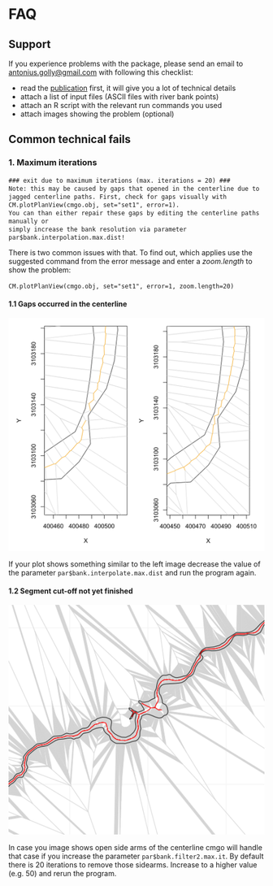 # FAQ

## Support

If you experience problems with the package, please send an email to antonius.golly@gmail.com with following this checklist:
* read the [publication](https://www.earth-surf-dynam.net/5/557/2017/esurf-5-557-2017.html) first, it will give you a lot of technical details 
* attach a list of input files (ASCII files with river bank points)
* attach an R script with the relevant run commands you used
* attach images showing the problem (optional)

## Common technical fails

### 1. Maximum iterations
```
### exit due to maximum iterations (max. iterations = 20) ###
Note: this may be caused by gaps that opened in the centerline due to
jagged centerline paths. First, check for gaps visually with CM.plotPlanView(cmgo.obj, set="set1", error=1). 
You can than either repair these gaps by editing the centerline paths manually or 
simply increase the bank resolution via parameter par$bank.interpolation.max.dist! 
```

There is two common issues with that. To find out, which applies use the suggested command from the error message and enter a _zoom.length_ to show the problem:

`CM.plotPlanView(cmgo.obj, set="set1", error=1, zoom.length=20)`

#### 1.1 Gaps occurred in the centerline
<img src='https://raw.githubusercontent.com/AntoniusGolly/cmgo/master/man/figures/03-sep-spacing.png' alt='drawing' width='600'/>

If your plot shows something similar to the left image decrease the value of the parameter `par$bank.interpolate.max.dist` and run the program again.

#### 1.2 Segment cut-off not yet finished
<img src='https://raw.githubusercontent.com/AntoniusGolly/cmgo/master/man/figures/basins.png' alt='drawing' width='600'/>

In case you image shows open side arms of the centerline cmgo will handle that case if you increase the parameter `par$bank.filter2.max.it`. By default there is 20 iterations to remove those sidearms. Increase to a higher value (e.g. 50) and rerun the program.   